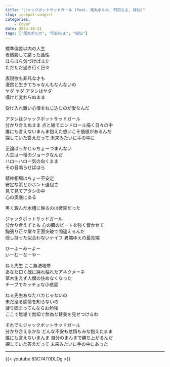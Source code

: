 ```yaml
---
title: "ジャックポットサッドガール (feat. 尾丸ポルカ, 町田ちま, 緑仙)"
slug: jackpot-sadgirl
categories:
    - Cover
date: 2024-10-31
tags: ["尾丸ポルカ", "町田ちま", "緑仙"]
---
```


標準偏差以内の人生  
表情殺して腐った品性  
ほらほら気づけばまた  
ただただ過ぎ行く日々  

表現欲も非凡な才も  
漫然と生きてちゃなんもなんないの  
ヤダ ヤダ アタシはヤダ  
嘆けど変わらぬまま  

受け入れ難い心情をねじ込むのが愛なんだ  

アタシはジャックポットサッドガール  
分かり合えぬまま 点と線でエンドロール描く日々の中  
誰にも言えないまんま抱えた想いこそ価値があるんだ  
探していた答えだって 未来みたいに手の中に  

正論ばっかじゃちょーつまんない  
人生は一種のジョークなんだ  
ハローハロー気の向くまま  
その音鳴らせばほら  

精神相場はちょー不安定  
安定な策とかホント退屈さ  
見て見てアタシの中  
心の奥底にある  

黒く澱んだ水槽に映るのは微笑だった  

ジャックポットサッドガール  
分かり合えずとも 心の臓のビートを強く響かせて  
胸張り正々堂々正面突破で間違えるんだ  
隠し持った似合わないナイフ 異端ゆえの最先端  

ひーふーみーよー  
いーむーなーやー  

ねぇ先生 ここ無法地帯  
あなた曰く既に廃れ枯れたアネクメーネ  
草木生えず人類の住めなくなった  
チープでキッチュな小惑星  

ねぇ先生あなたバカじゃないの  
未だ滾る感情を知らないの  
凝り固まってんならお勉強  
ここで無垢で無知で無為な賛美を見せつけるわ  

それでもジャックポットサッドガール  
分かり合えるかな どんな不安も怠惰もみな抱えたまま  
誰にも言えないまんま 自分のまんまで勝ち上がるんだ  
探していた答えだって 未来みたいに手の中にあった  

---

{{< youtube 63C74T0DLOg >}}